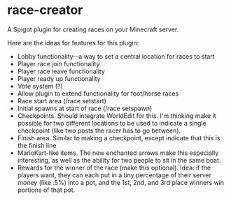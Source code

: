 # race-creator
A Spigot plugin for creating races on your Minecraft server.

Here are the ideas for features for this plugin:
- Lobby functionality--a way to set a central location for races to start
- Player race join functionality
- Player race leave functionality
- Player ready up functionality
- Vote system (?)
- Allow plugin to extend functionality for foot/horse races
- Race start area (/race setstart)
- Initial spawns at start of race (/race setspawn)
- Checkpoints. Should integrate WorldEdit for this. I'm thinking make it possible for two different locations to be used to indicate a single checkpoint (like two posts the racer has to go between).
- Finish area. Similar to making a checkpoint, except indicate that this is the finish line
- MarioKart-like items. The new enchanted arrows make this especially interesting, as well as the ability for two people to sit in the same boat.
- Rewards for the winner of the race (make this optional). Idea: if the players want, they can each put in a tiny percentage of their server money (like .5%) into a pot, and the 1st, 2nd, and 3rd place winners win portions of that pot.
